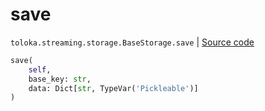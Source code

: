 # save
`toloka.streaming.storage.BaseStorage.save` | [Source code](https://github.com/Toloka/toloka-kit/blob/v1.1.1/src/streaming/storage.py#L31)

```python
save(
    self,
    base_key: str,
    data: Dict[str, TypeVar('Pickleable')]
)
```

